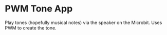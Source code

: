 PWM Tone App
============

Play tones (hopefully musical notes) via the speaker on the Microbit. Uses PWM
to create the tone.

